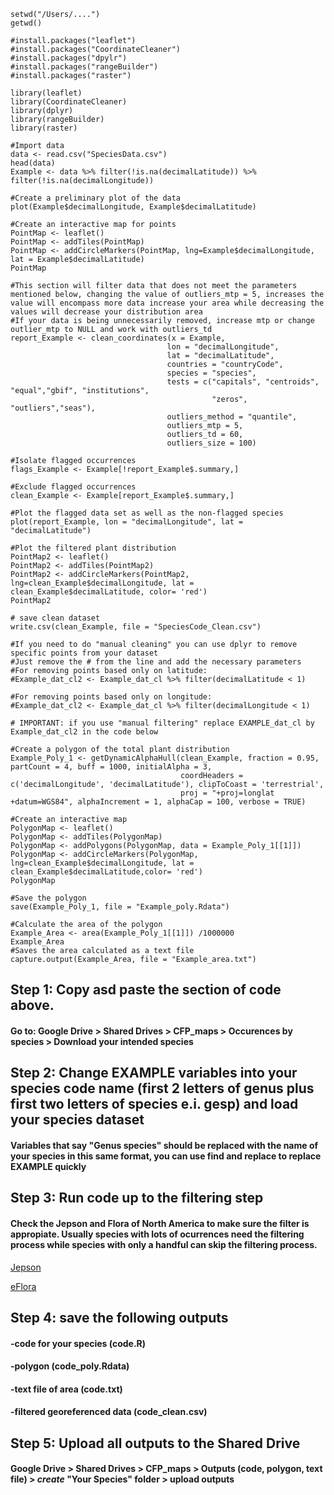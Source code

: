 ```
setwd("/Users/....") 
getwd()

#install.packages("leaflet")
#install.packages("CoordinateCleaner")
#install.packages("dpylr")
#install.packages("rangeBuilder")
#install.packages("raster")

library(leaflet)
library(CoordinateCleaner)
library(dplyr)
library(rangeBuilder)
library(raster)

#Import data
data <- read.csv("SpeciesData.csv")
head(data)
Example <- data %>% filter(!is.na(decimalLatitude)) %>% filter(!is.na(decimalLongitude))

#Create a preliminary plot of the data
plot(Example$decimalLongitude, Example$decimalLatitude)

#Create an interactive map for points
PointMap <- leaflet()
PointMap <- addTiles(PointMap)
PointMap <- addCircleMarkers(PointMap, lng=Example$decimalLongitude, lat = Example$decimalLatitude)
PointMap

#This section will filter data that does not meet the parameters mentioned below, changing the value of outliers_mtp = 5, increases the value will encompass more data increase your area while decreasing the values will decrease your distribution area
#If your data is being unnecessarily removed, increase mtp or change outlier_mtp to NULL and work with outliers_td
report_Example <- clean_coordinates(x = Example, 
                                   lon = "decimalLongitude", 
                                   lat = "decimalLatitude",
                                   countries = "countryCode",
                                   species = "species",
                                   tests = c("capitals", "centroids", "equal","gbif", "institutions",
                                             "zeros", "outliers","seas"),
                                   outliers_method = "quantile",
                                   outliers_mtp = 5,
                                   outliers_td = 60,
                                   outliers_size = 100)

#Isolate flagged occurrences
flags_Example <- Example[!report_Example$.summary,]

#Exclude flagged occurrences
clean_Example <- Example[report_Example$.summary,]

#Plot the flagged data set as well as the non-flagged species
plot(report_Example, lon = "decimalLongitude", lat = "decimalLatitude")

#Plot the filtered plant distribution 
PointMap2 <- leaflet()
PointMap2 <- addTiles(PointMap2)
PointMap2 <- addCircleMarkers(PointMap2, lng=clean_Example$decimalLongitude, lat = clean_Example$decimalLatitude, color= 'red')
PointMap2

# save clean dataset
write.csv(clean_Example, file = "SpeciesCode_Clean.csv")

#If you need to do "manual cleaning" you can use dplyr to remove specific points from your dataset
#Just remove the # from the line and add the necessary parameters
#For removing points based only on latitude:
#Example_dat_cl2 <- Example_dat_cl %>% filter(decimalLatitude < 1)

#For removing points based only on longitude:
#Example_dat_cl2 <- Example_dat_cl %>% filter(decimalLongitude < 1)

# IMPORTANT: if you use "manual filtering" replace EXAMPLE_dat_cl by Example_dat_cl2 in the code below

#Create a polygon of the total plant distribution
Example_Poly_1 <- getDynamicAlphaHull(clean_Example, fraction = 0.95, partCount = 4, buff = 1000, initialAlpha = 3,
                                      coordHeaders = c('decimalLongitude', 'decimalLatitude'), clipToCoast = 'terrestrial',
                                      proj = "+proj=longlat +datum=WGS84", alphaIncrement = 1, alphaCap = 100, verbose = TRUE)

#Create an interactive map
PolygonMap <- leaflet()
PolygonMap <- addTiles(PolygonMap)
PolygonMap <- addPolygons(PolygonMap, data = Example_Poly_1[[1]])
PolygonMap <- addCircleMarkers(PolygonMap, lng=clean_Example$decimalLongitude, lat = clean_Example$decimalLatitude,color= 'red')
PolygonMap

#Save the polygon
save(Example_Poly_1, file = "Example_poly.Rdata")

#Calculate the area of the polygon
Example_Area <- area(Example_Poly_1[[1]]) /1000000
Example_Area
#Saves the area calculated as a text file
capture.output(Example_Area, file = "Example_area.txt")

```
## Step 1: Copy asd paste the section of code above.
####  Go to: Google Drive > Shared Drives > CFP_maps > Occurences by species > Download your intended species
## Step 2: Change EXAMPLE variables into your species code name (first 2 letters of genus plus first two letters of species e.i. gesp) and load your species dataset
#### Variables that say "Genus species" should be replaced with the name of your species in this same format, you can use find and replace to replace EXAMPLE quickly
## Step 3: Run code up to the filtering step
#### Check the Jepson and Flora of North America to make sure the filter is appropiate. Usually species with lots of ocurrences need the filtering process while species with only a handful can skip the filtering process.

[Jepson](https://ucjeps.berkeley.edu/eflora/)

[eFlora](http://www.efloras.org/)

## Step 4: save the following outputs
####        -code for your species (code.R)
####        -polygon (code_poly.Rdata)
####        -text file of area (code.txt)
####        -filtered georeferenced data (code_clean.csv)
## Step 5: Upload all outputs to the Shared Drive
#### Google Drive > Shared Drives > CFP_maps > Outputs (code, polygon, text file) > *create* "Your Species" folder > upload outputs
